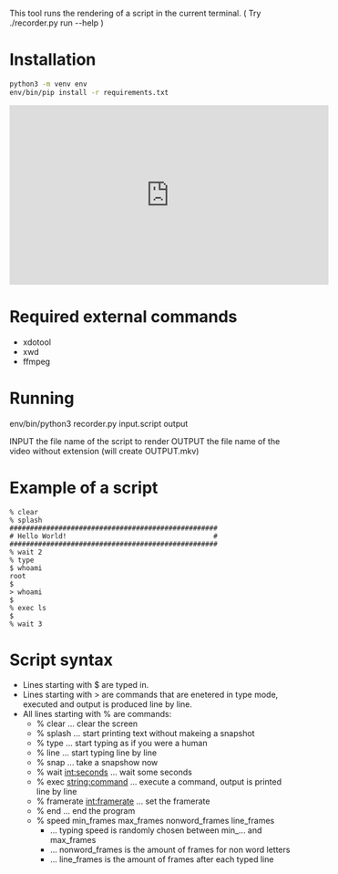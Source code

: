 This tool runs the rendering of a script in the current terminal.
( Try ./recorder.py run --help )


Installation
==================================================================

```sh
python3 -m venv env
env/bin/pip install -r requirements.txt
```

<iframe width="560" height="315" src="https://www.youtube-nocookie.com/embed/kXG2_LJ7ttQ" frameborder="0" allow="accelerometer; autoplay; encrypted-media; gyroscope; picture-in-picture" allowfullscreen></iframe>


Required external commands
==================================================================

- xdotool
- xwd
- ffmpeg


Running
==================================================================

env/bin/python3 recorder.py input.script output

INPUT   the file name of the script to render
OUTPUT  the file name of the video without extension (will create OUTPUT.mkv)


Example of a script
==================================================================

```
% clear
% splash
###################################################
# Hello World!                                    #
###################################################
% wait 2
% type
$ whoami
root
$
> whoami
$
% exec ls
$
% wait 3
```


Script syntax
==================================================================

- Lines starting with $ are typed in.
- Lines starting with > are commands that are enetered in type
  mode, executed and output is produced line by line.
- All lines starting with % are commands:
    - % clear ... clear the screen
    - % splash ... start printing text without makeing a snapshot
    - % type ... start typing as if you were a human
    - % line ... start typing line by line
    - % snap ... take a snapshow now
    - % wait <int:seconds> ... wait some seconds
    - % exec <string:command> ... execute a command, output is
                                  printed line by line
    - % framerate <int:framerate> ... set the framerate
    - % end ... end the program
    - % speed min_frames max_frames nonword_frames line_frames
        - ... typing speed is randomly chosen between min_... and max_frames
        - ... nonword_frames is the amount of frames for non word letters
        - ... line_frames is the amount of frames after each typed line


